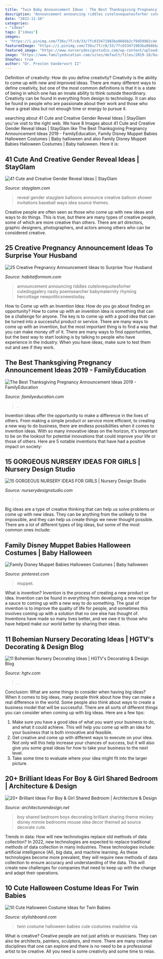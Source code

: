 ```yaml
---
title: "Twin Baby Announcement Ideas : The Best Thanksgiving Pregnancy Announcement Ideas 2019"
description: "Announcement announcing riddles cutelovequotesforher cutedoggalery nasty poemsearcher babymaternity rhyming hercottage newpoliticsnewstoday"
date: "2022-11-16"
categories:
- "ideas"
tags: ["ideas"]
images:
- "https://i.pinimg.com/736x/7f/c0/33/7fc033471983ba966bb2cf9d59982c4e.jpg"
featuredImage: "https://i.pinimg.com/736x/7f/c0/33/7fc033471983ba966bb2cf9d59982c4e.jpg"
featured_image: "https://www.nurserydesignstudio.com/wp-content/uploads/2020/11/NURSERY-IDEAS-FOR-GIRLS-4.png"
image: "https://www.familyeducation.com/sites/default/files/2019-10/Our-Favorite-Thanksgiving-Pregnancy-Announcement-Ideas-2019_feature_0.jpg"
ShowToc: true
author: "Dr. Preston Vandervort II"
---
```



Definition of creativity: How do you define creativity?
Creativity is the ability to come up with new and improved ideas. There are many different ways to define creativity, but one of the most common definitions is that it is a state of being in which one has an innate ability to think outside theordinary. Creativity can be found in everything from design to technology. It can also be found in people who are passionate about their work and those who have a great idea but not enough time or energy to pursue it.

	

		
searching about 41 Cute and Creative Gender Reveal Ideas | StayGlam you've visit to the right web. We have 8 Images about 41 Cute and Creative Gender Reveal Ideas | StayGlam like The Best Thanksgiving Pregnancy Announcement Ideas 2019 - FamilyEducation, Family Disney Muppet Babies Halloween Costumes | Baby halloween and also Family Disney Muppet Babies Halloween Costumes | Baby halloween. Here it is:
		
    
## 41 Cute And Creative Gender Reveal Ideas | StayGlam

<img loading=lazy src="https://stayglam.com/wp-content/uploads/2017/04/lebigballoon-resiz.jpg" onerror="this.onerror=null;this.src='https://tse1.mm.bing.net/th?id=OIP.14naxSoGgT79GvQuEcn_PgAAAA&amp;pid=15.1';" alt="41 Cute and Creative Gender Reveal Ideas | StayGlam">

_Source: stayglam.com_

>reveal gender stayglam balloons announce creative balloon shower invitations baseball ways idea source themes. 

	

Creative people are often seen as those who come up with new ideas and ways to do things. This is true, but there are many types of creative people, some of which are more creative than others. There are art directors, graphic designers, photographers, and actors among others who can be considered creative.

    
## 25 Creative Pregnancy Announcement Ideas To Surprise Your Husband

<img loading=lazy src="https://habitatformom.com/wp-content/uploads/2020/02/872a5d2df096eb0c47d101b119ea6a56-min-681x1024.jpg" onerror="this.onerror=null;this.src='https://tse3.mm.bing.net/th?id=OIP.LnXslb_1BamRj1xhZqERiQHaLI&amp;pid=15.1';" alt="25 Creative Pregnancy Announcement Ideas to Surprise Your Husband">

_Source: habitatformom.com_

>announcement announcing riddles cutelovequotesforher cutedoggalery nasty poemsearcher babymaternity rhyming hercottage newpoliticsnewstoday. 

	

How to Come up with an Invention Idea: How do you go about finding an opportunity?
How to come up with an invention idea is something that can be a challenge for anyone. The key is to come up with a good idea that can be turned into a successful product or service. There are many ways to come up with an invention, but the most important thing is to find a way that you can make money off of it. There are many ways to find opportunities, but the best way to start looking is by talking to people who have experience in the industry. When you have ideas, make sure to test them out and see if they work.

    
## The Best Thanksgiving Pregnancy Announcement Ideas 2019 - FamilyEducation

<img loading=lazy src="https://www.familyeducation.com/sites/default/files/2019-10/Our-Favorite-Thanksgiving-Pregnancy-Announcement-Ideas-2019_feature_0.jpg" onerror="this.onerror=null;this.src='https://tse3.mm.bing.net/th?id=OIP.ipKyuhHxcB7yWNaCV3BVXAHaFj&amp;pid=15.1';" alt="The Best Thanksgiving Pregnancy Announcement Ideas 2019 - FamilyEducation">

_Source: familyeducation.com_

>. 

	

Invention ideas offer the opportunity to make a difference in the lives of others. From making a simple product or service more efficient, to creating a new way to do business, there are endless possibilities when it comes to invention ideas. With so many innovative ideas on the horizon, it's important to be on the lookout for potential innovations that could improve your life or those of others. Here are 5 notable inventions that have had a positive impact on society: 
    
## 15 GORGEOUS NURSERY IDEAS FOR GIRLS | Nursery Design Studio

<img loading=lazy src="https://www.nurserydesignstudio.com/wp-content/uploads/2020/11/NURSERY-IDEAS-FOR-GIRLS-4.png" onerror="this.onerror=null;this.src='https://tse1.mm.bing.net/th?id=OIP.wZfdYY1NlJpghlPXG6uuMgHaLH&amp;pid=15.1';" alt="15 GORGEOUS NURSERY IDEAS FOR GIRLS | Nursery Design Studio">

_Source: nurserydesignstudio.com_

>. 

	

Big ideas are a type of creative thinking that can help us solve problems or come up with new ideas. They can be anything from the unlikely to the impossible, and they can help us create things we never thought possible. There are a lot of different types of big ideas, but some of the most common ones include: 

    
## Family Disney Muppet Babies Halloween Costumes | Baby Halloween

<img loading=lazy src="https://i.pinimg.com/736x/7f/c0/33/7fc033471983ba966bb2cf9d59982c4e.jpg" onerror="this.onerror=null;this.src='https://tse1.mm.bing.net/th?id=OIP.FLsZDN7I3we_5eXT4ZbTAQHaM2&amp;pid=15.1';" alt="Family Disney Muppet Babies Halloween Costumes | Baby halloween">

_Source: pinterest.com_

>muppet. 

	

What is invention?
Invention is the process of creating a new product or idea. Invention can be found in everything from developing a new recipe for a sauce to coming up with a new way to do something. The goal of invention is to improve the quality of life for people, and sometimes this involves coming up with a solution that no one else has thought of. Inventions have made so many lives better, and we owe it to those who have helped make our world better by sharing their ideas.

    
## 11 Bohemian Nursery Decorating Ideas | HGTV&#039;s Decorating &amp; Design Blog

<img loading=lazy src="https://hgtvhome.sndimg.com/content/dam/images/hgtv/fullset/2016/4/7/0/Regan-Baker_Diamond-Heights-Mid-Century-Modern_7.jpg.rend.hgtvcom.616.862.suffix/1460044684922.jpeg" onerror="this.onerror=null;this.src='https://tse4.mm.bing.net/th?id=OIP.SqD7phLy2a0ms6bunh0z_gHaKX&amp;pid=15.1';" alt="11 Bohemian Nursery Decorating Ideas | HGTV&#039;s Decorating &amp; Design Blog">

_Source: hgtv.com_

>. 

	

Conclusion: What are some things to consider when having big ideas?
When it comes to big ideas, many people think about how they can make a real difference in the world. Some people also think about ways to create a business model that will be successful. There are all sorts of different things you can consider when coming up with big ideas. Here are a few tips: 
1) Make sure you have a good idea of what you want your business to do, and what it could achieve. This will help you come up with an idea for your business that is both innovative and feasible. 
2) Get creative and come up with different ways to execute on your idea. Not only will this help increase your chances of success, but it will also give you some great ideas for how to take your business to the next level. 
3) Take some time to evaluate where your idea might fit into the larger picture.

    
## 20+ Brilliant Ideas For Boy &amp; Girl Shared Bedroom | Architecture &amp; Design

<img loading=lazy src="http://cdn.architecturendesign.net/wp-content/uploads/2015/05/AD-Shared-Bedroom-Boy-Girl-5.jpg" onerror="this.onerror=null;this.src='https://tse2.mm.bing.net/th?id=OIP.xWioxVsrt_AxebBzXsFbYQHaE4&amp;pid=15.1';" alt="20+ Brilliant Ideas For Boy &amp; Girl Shared Bedroom | Architecture &amp; Design">

_Source: architecturendesign.net_

>boy shared bedroom boys decorating brilliant sharing theme mickey disney minnie bedrooms mouse idea decor themed ad source decorate cute. 

	

Trends in data: How will new technologies replace old methods of data collection?
In 2022, new technologies are expected to replace traditional methods of data collection in many industries. These technologies include: artificial intelligence (AI), big data, and machine learning. As these technologies become more prevalent, they will require new methods of data collection to ensure accuracy and understanding of the data. This will create new challenges for companies that need to keep up with the change and adapt their operations.

    
## 10 Cute Halloween Costume Ideas For Twin Babies

<img loading=lazy src="http://www.stylishboard.com/wp-content/uploads/2014/10/719.jpg" onerror="this.onerror=null;this.src='https://tse1.mm.bing.net/th?id=OIP.kMVAGLM7NYpvWloSOoUysQHaKe&amp;pid=15.1';" alt="10 Cute Halloween Costume Ideas for Twin Babies">

_Source: stylishboard.com_

>twin costume halloween babies cute costumes madeline via. 

	

What is creative?
Creative people are not just artists or musicians. They can also be architects, painters, sculptors, and more. There are many creative disciplines that one can explore and there is no need to be a professional artist to be creative. All you need is some creativity and some time to relax.

